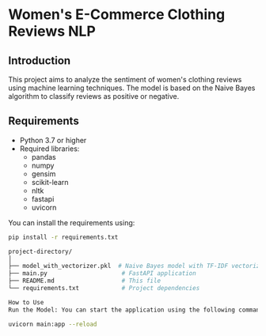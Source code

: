 # Women's E-Commerce Clothing Reviews NLP

## Introduction
This project aims to analyze the sentiment of women's clothing reviews using machine learning techniques. The model is based on the Naive Bayes algorithm to classify reviews as positive or negative.

## Requirements
- Python 3.7 or higher
- Required libraries:
  - pandas
  - numpy
  - gensim
  - scikit-learn
  - nltk
  - fastapi
  - uvicorn

You can install the requirements using:
```bash
pip install -r requirements.txt

project-directory/
│
├── model_with_vectorizer.pkl  # Naive Bayes model with TF-IDF vectorizer
├── main.py                     # FastAPI application                    # Testing script for the model
├── README.md                   # This file
└── requirements.txt            # Project dependencies

How to Use
Run the Model: You can start the application using the following command:

uvicorn main:app --reload